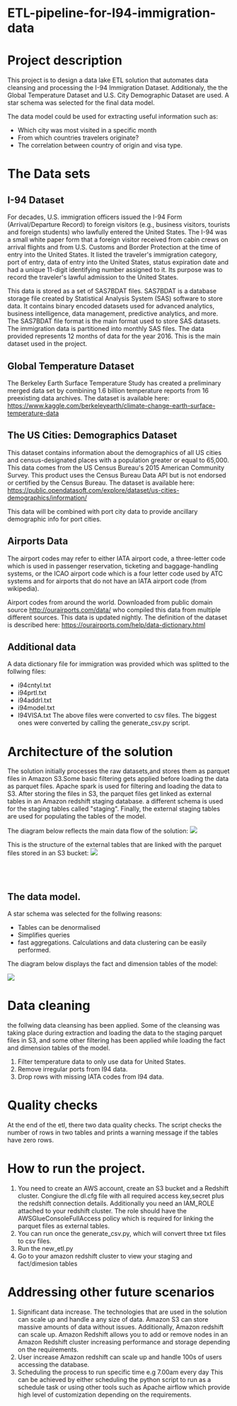# ETL-pipeline-for-I94-immigration-data

# Project description
This project is to design a data lake ETL solution that automates data cleansing and processing the I-94 Immigration Dataset. Additionaly, the the Global Temperature Dataset and U.S. City Demographic Dataset are used. A star schema was selected for the final data model. 

The data model could be used for extracting useful information such as:
- Which city was most visited in a specific month
- From which countries travelers originate?
- The correlation between country of origin and visa type.

 
# The Data sets
## I-94 Dataset
For decades, U.S. immigration officers issued the I-94 Form (Arrival/Departure Record) to foreign visitors (e.g., business visitors, tourists and foreign students) who lawfully entered the United States. The I-94 was a small white paper form that a foreign visitor received from cabin crews on arrival flights and from U.S. Customs and Border Protection at the time of entry into the United States. It listed the traveler's immigration category, port of entry, data of entry into the United States, status expiration date and had a unique 11-digit identifying number assigned to it. Its purpose was to record the traveler's lawful admission to the United States.

This data is stored as a set of SAS7BDAT files. SAS7BDAT is a database storage file created by Statistical Analysis System (SAS) software to store data. It contains binary encoded datasets used for advanced analytics, business intelligence, data management, predictive analytics, and more. The SAS7BDAT file format is the main format used to store SAS datasets.
The immigration data is partitioned into monthly SAS files. The data provided represents 12 months of data for the year 2016. This is the main dataset used in the project.

## Global Temperature Dataset
The Berkeley Earth Surface Temperature Study has created a preliminary merged data set by combining 1.6 billion temperature reports from 16 preexisting data archives.
The dataset is available here: https://www.kaggle.com/berkeleyearth/climate-change-earth-surface-temperature-data

## The US Cities: Demographics Dataset
This dataset contains information about the demographics of all US cities and census-designated places with a population greater or equal to 65,000. 
This data comes from the US Census Bureau's 2015 American Community Survey.
This product uses the Census Bureau Data API but is not endorsed or certified by the Census Bureau.
The dataset is available here: https://public.opendatasoft.com/explore/dataset/us-cities-demographics/information/

This data will be combined with port city data to provide ancillary demographic info for port cities.

 
## Airports Data
The airport codes may refer to either IATA airport code, a three-letter code which is used in passenger reservation, ticketing and baggage-handling systems, or the ICAO airport code which is a four letter code used by ATC systems and for airports that do not have an IATA airport code (from wikipedia).

Airport codes from around the world. Downloaded from public domain source http://ourairports.com/data/ who compiled this data from multiple different sources. This data is updated nightly.
The definition of the dataset is described here: https://ourairports.com/help/data-dictionary.html

## Additional data
A data dictionary file for immigration was provided which was splitted to the follwing files:
- i94cntyl.txt
- i94prtl.txt 
- i94addrl.txt
- i94model.txt
- I94VISA.txt
The above files were converted to csv files. The biggest ones were converted by calling the generate_csv.py script.

# Architecture of the solution  
The solution initially processes the raw datasets,and stores them as parquet files in Amazon S3.Some basic filtering gets applied before loading the data as parquet files. Apache spark is used for filtering and loading the data to S3.
After storing the files in S3, the parquet files get linked as external tables in an Amazon redshift staging database. a different schema is used for the staging tables called "staging". Finally, the external staging tables are used for populating the tables of the model.

The diagram below reflects the main data flow of the solution:
<img src="/images/model.jpg">

This is the structure of the external tables that are linked with the parquet files stored in an S3 bucket:
<img src="/images/staging.jpg">


<br><br>
## The data model.
A star schema was selected for the follwing reasons:  
- Tables can be denormalised
- Simplifies queries
- fast aggregations. Calculations and data clustering can be easily performed.  

The diagram below displays the fact and dimension tables of the model:

<img src="/images/model-tables.jpg">





# Data cleaning
the follwing data cleansing has been applied. Some of the cleansing was taking place during extraction and loading the data to the staging parquet files in S3, and some other filtering has been applied while loading the fact and dimension tables of the model.

1. Filter temperature data to only use data for United States.
2. Remove irregular ports from I94 data.
3. Drop rows with missing IATA codes from I94 data.

# Quality checks
At the end of the etl, there two data quality checks. The script checks the number of rows in two tables and prints a warning message if the tables have zero rows.

# How to run the project.
1. You need to create an AWS account, create an S3 bucket and a Redshift cluster. Congiure the dl.cfg file with all required access key,secret plus the redshift connection details. Additionally you need an IAM_ROLE attached to your redshift cluster. The role should have the AWSGlueConsoleFullAccess policy which is required for linking the parquet files as external tables.
2. You can run once the generate_csv.py, which will convert three txt files to csv files.
3. Run the new_etl.py
4. Go to your amazon redshift cluster to view your staging and fact/dimesion tables 

# Addressing other future scenarios
1. Significant data increase. 
The technologies that are used in the solution can scale up and handle a any size of data. Amazon S3 can store massive amounts of data without issues. Additionally, Amazon redshift can scale up. Amazon Redshift allows you to add or remove nodes in an Amazon Redshift cluster increasing performance and storage depending on the requirements.
2. User increase 
Amazon redshift can scale up and handle 100s of users accessing the database. 
3. Scheduling the process to run specific time e.g 7.00am every day
This can be achieved by either scheduling the python script to run as a schedule task or using other tools such as Apache airflow which provide high level of customization depending on the requirements. 
